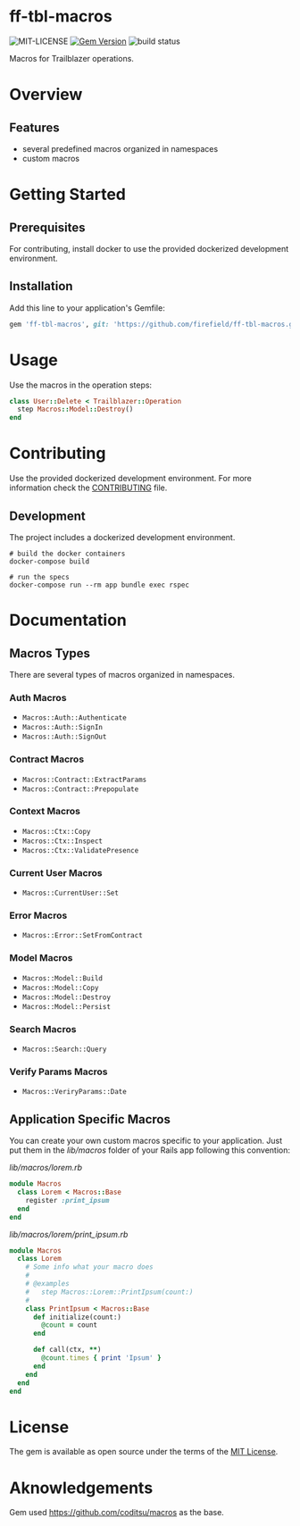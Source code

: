 # ff-tbl-macros

![MIT-LICENSE](https://img.shields.io/github/license/firefield/ff-tbl-macros.svg?style=flat-square) [![Gem Version](https://img.shields.io/gem/v/middleware_healthcheck.svg?style=flat-square)](https://rubygems.org/gems/middleware_healthcheck) ![build status](https://img.shields.io/travis/firefield/ff-tbl-macros.svg?style=flat-square)

Macros for Trailblazer operations.

# Overview

## Features

- several predefined macros organized in namespaces
- custom macros

# Getting Started

## Prerequisites

For contributing, install docker to use the provided dockerized development environment.

## Installation

Add this line to your application's Gemfile:

```ruby
gem 'ff-tbl-macros', git: 'https://github.com/firefield/ff-tbl-macros.git'
```

# Usage

Use the macros in the operation steps:

```ruby
class User::Delete < Trailblazer::Operation
  step Macros::Model::Destroy()
end
```

# Contributing

Use the provided dockerized development environment. For more information check the [CONTRIBUTING](CONTRIBUTING.md) file.

## Development

The project includes a dockerized development environment.

```
# build the docker containers
docker-compose build

# run the specs
docker-compose run --rm app bundle exec rspec

```

# Documentation

## Macros Types

There are several types of macros organized in namespaces.

### Auth Macros

- `Macros::Auth::Authenticate`
- `Macros::Auth::SignIn`
- `Macros::Auth::SignOut`

### Contract Macros

- `Macros::Contract::ExtractParams`
- `Macros::Contract::Prepopulate`

### Context Macros

- `Macros::Ctx::Copy`
- `Macros::Ctx::Inspect`
- `Macros::Ctx::ValidatePresence`

### Current User Macros

- `Macros::CurrentUser::Set`

### Error Macros

- `Macros::Error::SetFromContract`

### Model Macros

- `Macros::Model::Build`
- `Macros::Model::Copy`
- `Macros::Model::Destroy`
- `Macros::Model::Persist`

### Search Macros

- `Macros::Search::Query`

### Verify Params Macros

- `Macros::VeriryParams::Date`

## Application Specific Macros

You can create your own custom macros specific to your application. Just put them in the _lib/macros_ folder of your Rails app following this convention:

_lib/macros/lorem.rb_
```ruby
module Macros
  class Lorem < Macros::Base
    register :print_ipsum
  end
end
```

_lib/macros/lorem/print_ipsum.rb_
```ruby
module Macros
  class Lorem
    # Some info what your macro does
    #
    # @examples
    #   step Macros::Lorem::PrintIpsum(count:)
    #
    class PrintIpsum < Macros::Base
      def initialize(count:)
        @count = count
      end

      def call(ctx, **)
        @count.times { print 'Ipsum' }
      end
    end
  end
end
```

# License

The gem is available as open source under the terms of the [MIT License](http://opensource.org/licenses/MIT).

# Aknowledgements

Gem used https://github.com/coditsu/macros as the base.

